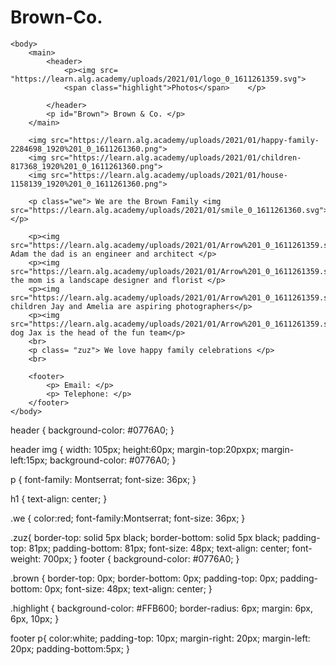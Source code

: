 # Brown-Co.
<html> 
<head> 
        <title> Brown & Co. </title>
        <link rel= "stylesheet" href "style.css">
</head>
    
    <body> 
        <main> 
            <header> 
                <p><img src= "https://learn.alg.academy/uploads/2021/01/logo_0_1611261359.svg"> 
                <span class="highlight">Photos</span>    </p>
                
            </header>
            <p id="Brown"> Brown & Co. </p>
        </main>

        <img src="https://learn.alg.academy/uploads/2021/01/happy-family-2284698_1920%201_0_1611261360.png">
        <img src="https://learn.alg.academy/uploads/2021/01/children-817368_1920%201_0_1611261360.png">
        <img src="https://learn.alg.academy/uploads/2021/01/house-1158139_1920%201_0_1611261360.png">

        <p class="we"> We are the Brown Family <img src="https://learn.alg.academy/uploads/2021/01/smile_0_1611261360.svg"></p> 

        <p><img src="https://learn.alg.academy/uploads/2021/01/Arrow%201_0_1611261359.svg"> Adam the dad is an engineer and architect </p>
        <p><img src="https://learn.alg.academy/uploads/2021/01/Arrow%201_0_1611261359.svg">Nina the mom is a landscape designer and florist </p>
        <p><img src="https://learn.alg.academy/uploads/2021/01/Arrow%201_0_1611261359.svg">the children Jay and Amelia are aspiring photographers</p>
        <p><img src="https://learn.alg.academy/uploads/2021/01/Arrow%201_0_1611261359.svg">the dog Jax is the head of the fun team</p>
        <br>
        <p class= "zuz"> We love happy family celebrations </p>
        <br>

        <footer> 
            <p> Email: </p>
            <p> Telephone: </p>
        </footer>
    </body>
</html>

header {
    background-color: #0776A0;
}

header img {
    width: 105px;
    height:60px;
    margin-top:20pxpx;
    margin-left:15px;
    background-color: #0776A0;
}

p {
    font-family: Montserrat;
    font-size: 36px;
}

h1 {
    text-align: center;
}

.we {
    color:red;
    font-family:Montserrat;
    font-size: 36px;
}

.zuz{
    border-top: solid 5px black;
    border-bottom: solid 5px black;
    padding-top: 81px;
    padding-bottom: 81px;
    font-size: 48px;
    text-align: center;
    font-weight: 700px;
}
footer {
    background-color: #0776A0;
}

.brown {
    border-top: 0px;
    border-bottom: 0px;
    padding-top: 0px;
    padding-bottom: 0px;
    font-size: 48px;
    text-align: center;
 }

.highlight {
    background-color: #FFB600;
    border-radius: 6px; 
    margin: 6px, 6px, 10px;
}

footer p{
    color:white;
    padding-top: 10px;
    margin-right: 20px;
    margin-left: 20px;
    padding-bottom:5px;
}
